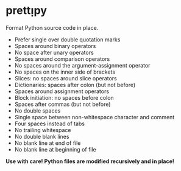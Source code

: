 # prett&#7433;py

Format Python source code in place.

* Prefer single over double quotation marks
* Spaces around binary operators
* No space after unary operators
* Spaces around comparison operators
* No spaces around the argument-assignment operator
* No spaces on the inner side of brackets
* Slices: no spaces around slice operators
* Dictionaries: spaces after colon (but not before)
* Spaces around assignment operators
* Block initiation: no spaces before colon
* Spaces after commas (but not before)
* No double spaces
* Single space between non-whitespace character and comment
* Four spaces instead of tabs
* No trailing whitespace
* No double blank lines
* No blank line at end of file
* No blank line at beginning of file

**Use with care! Python files are modified recursively and in place!**
